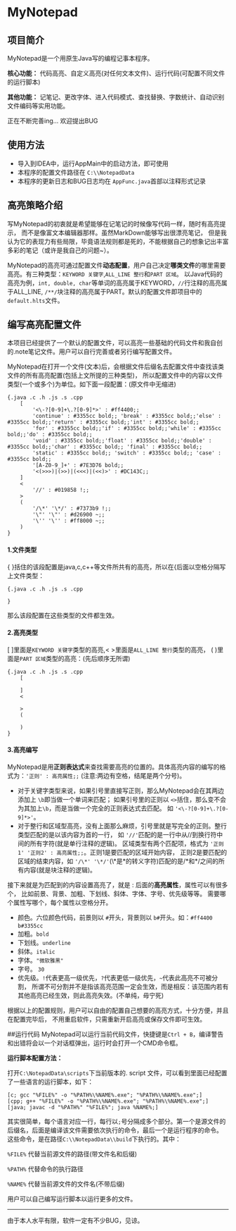 # MyNotepad
## 项目简介
MyNotepad是一个用原生Java写的编程记事本程序。

**核心功能：** 代码高亮、自定义高亮(对任何文本文件)、运行代码(可配置不同文件的运行脚本)

**其他功能：** 记笔记、更改字体、进入代码模式、查找替换、字数统计、自动识别文件编码等实用功能。

正在不断完善ing... 欢迎提出BUG
## 使用方法
- 导入到IDEA中，运行AppMain中的启动方法，即可使用
- 本程序的配置文件路径在 `C:\\NotepadData`
- 本程序的更新日志和BUG日志均在 `AppFunc.java`首部以注释形式记录
## 高亮策略介绍
写MyNotepad的初衷就是希望能够在记笔记的时候像写代码一样，随时有高亮提示，
而不是像富文本编辑器那样。虽然MarkDown能够写出很漂亮笔记，
但是我认为它的表现力有些局限，毕竟语法规则都是死的，不能根据自己的想象记出丰富多彩的笔记（或许是我自己的问题~）。

MyNotepad的高亮可通过配置文件**动态配置**，用户自己决定**哪类文件**的哪里需要高亮。有三种类型：`KEYWORD 关键字`,`ALL_LINE 整行`和`PART 区域`。
以Java代码的高亮为例，`int, double, char`等单词的高亮属于KEYWORD，`//`行注释的高亮属于ALL_LINE,
`/**/`块注释的高亮属于PART。默认的配置文件即项目中的`default.hlts`文件。
## 编写高亮配置文件
本项目已经提供了一个默认的配置文件，可以高亮一些基础的代码文件和我自创的.note笔记文件。用户可以自行完善或者另行编写配置文件。

MyNotepad在打开一个文件(文本)后，会根据文件后缀名去配置文件中查找该类文件的所有高亮配置(包括上文所提的三种类型)，
所以配置文件中的内容以文件类型(一个或多个)为单位。如下面一段配置：(原文件中无缩进)
```
{.java .c .h .js .s .cpp
    [
        '<\-?[0-9]+\.?[0-9]*>' : #ff4400;;
        'continue' : #3355cc bold;; 'break' : #3355cc bold;;'else' : #3355cc bold;;'return' : #3355cc bold;;'int' : #3355cc bold;;
        'for' : #3355cc bold;;'if' : #3355cc bold;;'while' : #3355cc bold;;'do' : #3355cc bold;;
        'void' : #3355cc bold;;'float' : #3355cc bold;;'double' : #3355cc bold;;'char' : #3355cc bold;; 'final' : #3355cc bold;; 
        'static' : #3355cc bold;; 'switch' : #3355cc bold;; 'case' : #3355cc bold;;
        '[A-Z0-9_]+' : #7E3D76 bold;;
        '<(>>>)|(>>)|(<<<)|(<<)>' : #DC143C;;
    ]
    <
        '//' : #019858 !;;
    >
    (
        '/\*' '\*/' : #7373b9 !;;
        '\"' '\"' : #d26900 ~;;
        '\'' '\'' : #ff8000 ~;;
    )
}
```
#### 1.文件类型
{ }括住的该段配置是java,c,c++等文件所共有的高亮，所以在{后面以空格分隔写上文件类型：
```
{.java .c .h .js .s .cpp

}
```
那么该段配置在这些类型的文件都生效。
#### 2.高亮类型
[ ]里面是`KEYWORD 关键字`类型的高亮,< >里面是`ALL_LINE 整行`类型的高亮，
( )里面是`PART 区域`类型的高亮：(先后顺序无所谓)
```
{.java .c .h .js .s .cpp
    [

    ]
    <

    >
    (

    )
}
```
#### 3.高亮编写
MyNotepad是用**正则表达式**来查找需要高亮的位置的。具体高亮内容的编写的格式为：`'正则' : 高亮属性;;`
(注意:两边有空格，结尾是两个分号)。

- 对于关键字类型来说，如果引号里直接写正则，那么MyNotepad会在其两边添加上 `\b`即当做一个单词来匹配；
如果引号里的正则以 `<>`括住，那么变不会为其加上`\b`，而是当做一个完全的正则表达式去匹配。
如 `'<\-?[0-9]+\.?[0-9]*>'`。
- 对于整行和区域型高亮，没有上面那么麻烦，引号里就是写完全的正则。整行类型匹配的是以该内容为首的一行，
如 `'//'`匹配的是一行中从//到换行符中间的所有字符(就是单行注释的逻辑)。
区域类型有两个匹配项，格式为 `'正则1' '正则2' : 高亮属性;;`。正则1是要匹配的区域开始内容，
正则2是要匹配的区域的结束内容，如 `'/\*' '\*/'`(\\*是\*的转义字符)匹配的是/\*和\*/之间的所有内容(就是块注释的逻辑)。

接下来就是为匹配到的内容设置高亮了，就是 : 后面的**高亮属性**，属性可以有很多个，
比如前景、背景、加粗、下划线、斜体、字体、字号、优先级等等。
需要哪个属性写哪个，每个属性以空格分开。

- 颜色。六位颜色代码，前景则以 `#`开头，背景则以 `b#`开头。如：`#ff4400` `b#3355cc`
- 加粗。`bold`
- 下划线。`underline`
- 斜体。`italic`
- 字体。`"微软雅黑"`
- 字号。 `30`
- 优先级。`!`代表更高一级优先，`?`代表更低一级优先，`~`代表此高亮不可被分割，
所谓不可分割并不是指该高亮范围一定会生效，而是相反：该范围内若有其他高亮已经生效，则此高亮失效。(不单纯，毋宁死)

根据以上的配置规则，用户可以自由的配置自己想要的高亮方式，十分方便，并且在配置完毕后，
不用重启软件，只需重新开启高亮或保存文件即可生效。

##运行代码
MyNotepad可以运行当前代码文件，快捷键是`Ctrl + B`，编译警告和出错将会以一个对话框弹出，运行时会打开一个CMD命令框。

**运行脚本配置方法：**
 
 打开`C:\NotepadData\scripts`下当前版本的. script 文件，可以看到里面已经配置了一些语言的运行脚本，如下：
 
 ```
[c; gcc "%FILE%" -o "%PATH%\%NAME%.exe"; "%PATH%\%NAME%.exe";]
[cpp; g++ "%FILE%" -o "%PATH%\%NAME%.exe"; "%PATH%\%NAME%.exe";]
[java; javac -d "%PATH%" "%FILE%"; java %NAME%;]
```
其实很简单，每个语言对应一行，每行以`;`号分隔成多个部分。第一个是源文件的后缀名，后面是编译该文件需要依次执行的命令，最后一个是运行程序的命令。
这些命令，是在路径`C:\\NotepadData\\build`下执行的。其中：

`%FILE%` 代替当前源文件的路径(带文件名和后缀)

`%PATH%` 代替命令的执行路径

`%NAME%` 代替当前源文件的文件名(不带后缀)

用户可以自己编写运行脚本以运行更多的文件。

---
由于本人水平有限，软件一定有不少BUG，见谅。